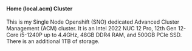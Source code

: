 #### Home (local.acm) Cluster

This is my Single Node Openshift (SNO) dedicated Advanced Cluster Management (ACM) cluster. It is an Intel 2022 NUC 12 Pro, 12th Gen 12-Core i5-1240P up to 4.4GHz, 48GB DDR4 RAM, and 500GB PCIe SSD. There is an additional 1TB of storage.